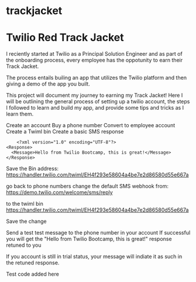 # trackjacket


# Twilio Red Track Jacket 

I reciently started at Twilio as a Principal Solution Engineer and as part of the onboarding process, every employee has the oppotunity to earn their Track Jacket. 

The process entails builing an app that utilizes the Twilio platform and then giving a demo of the app you built. 

This project will document my journey to earning my Track Jacket! Here I will be outlining the general process of setting up a twilio account, the steps I followed to learn and build my app, and provide some tips and tricks as I learn them. 

Create an account
Buy a phone number
Convert to employee account
Create a Twiml bin
Create a basic SMS response

```
    <?xml version="1.0" encoding="UTF-8"?>
<Response>
  <Message>Hello from Twilio Bootcamp, this is great!</Message>
</Response>
```

Save the Bin address:
https://handler.twilio.com/twiml/EH4f293e58604a4be7e2d86580d55e667a

go back to phone numbers
change the default SMS webhook from:
https://demo.twilio.com/welcome/sms/reply

to the twiml bin
https://handler.twilio.com/twiml/EH4f293e58604a4be7e2d86580d55e667a

Save the change

Send a test test message to the phone number in your account
If successful you will get the "Hello from Twilio Bootcamp, this is great!" response retuned to you

If you account is still in trial status, your message will indiate it as such in the retuned response.

Test code added here
